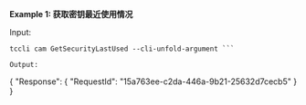 **Example 1: 获取密钥最近使用情况**



Input: 

```
tccli cam GetSecurityLastUsed --cli-unfold-argument ```

Output: 
```
{
    "Response": {
        "RequestId": "15a763ee-c2da-446a-9b21-25632d7cecb5"
    }
}
```

